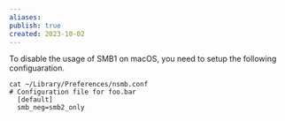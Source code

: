 ```yaml
---
aliases: 
publish: true
created: 2023-10-02
---
```

To disable the usage of SMB1 on macOS, you need to setup the following configuaration.

```shell
cat ~/Library/Preferences/nsmb.conf
# Configuration file for foo.bar
  [default]
  smb_neg=smb2_only
```
